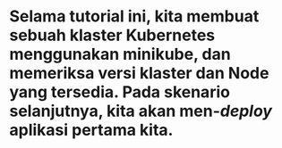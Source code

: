 # Selama tutorial ini, kita membuat sebuah klaster Kubernetes menggunakan minikube, dan memeriksa versi klaster dan Node yang tersedia. Pada skenario selanjutnya, kita akan men-_deploy_ aplikasi pertama kita. #
